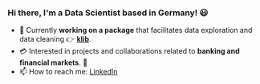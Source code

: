 ### Hi there, I'm a Data Scientist based in Germany! 😃

- 🐍 Currently **working on a package** that facilitates data exploration and data cleaning 👉 **[klib](https://github.com/akanz1/klib)**.
- 💳 Interested in projects and collaborations related to **banking and financial markets**. 🏦
- 📫 How to reach me: [LinkedIn](https://www.linkedin.com/in/akanz/)
